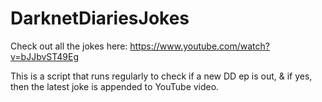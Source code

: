 # DarknetDiariesJokes

Check out all the jokes here: https://www.youtube.com/watch?v=bJJbvST49Eg

This is a script that runs regularly to check if a new DD ep is out, & if yes, then the latest joke is appended to YouTube video.
